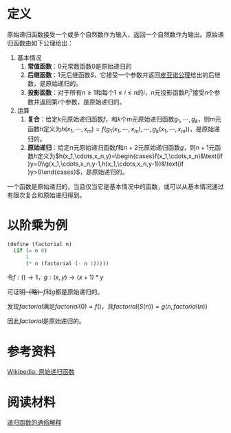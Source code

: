 # 定义
原始递归函数接受一个或多个自然数作为输入，返回一个自然数作为输出。原始递归函数由如下公理给出：

1. 基本情况
   1. **常值函数**：0元常数函数$0$是原始递归的
   2. **后继函数**：1元后继函数$S$，它接受一个参数并返回[皮亚诺公理](https://zh.wikipedia.org/zh-cn/%E7%9A%AE%E4%BA%9A%E8%AF%BA%E5%85%AC%E7%90%86)给出的后继数，是原始递归的。
   3. **投影函数**：对于所有$n\ge1$和每个$1\le i\le n$的$i$，$n$元投影函数$P_i^n$接受$n$个参数并返回第$i$个参数，是原始递归的。
2. 运算
   1. **复合**：给定$k$元原始递归函数$f$，和$k$个$m$元原始递归函数$g_1,\cdots,g_k$，则$m$元函数$h$定义为$h(x_1,\cdots,x_m)=f(g_1(x_1,\cdots,x_m),\cdots,g_k(x_1,\cdots,x_m))$，是原始递归的。
   2. **原始递归**：给定$n$元原始递归函数$f$和$n+2$元原始递归函数$g$，则$n+1$元函数$h$定义为$h(x_1,\cdots,x_n,y)=\begin{cases}f(x_1,\cdots,x_n)&\text{if }y=0\\g(x_1,\cdots,x_n,y-1,h(x_1,\cdots,x_n,y-1))&\text{if }y>0\end{cases}$，是原始递归的。

一个函数是原始递归的，当且仅当它是基本情况中的函数，或可以从基本情况通过有限次复合和原始递归得到。

# 以阶乘为例

```lisp
(define (factorial n)
  (if (= n 0)
      1
      (* n (factorial (- n 1)))))
```

令$f: ()\to 1$，$g: (x, y)\to (x + 1) * y$

可证明~~（略）~~$f$和$g$都是原始递归的。

发现$factorial$满足$factorial(0)=f()$，且$factorial(S(n))=g(n, factorial(n))$

因此$factorial$是原始递归的。

# 参考资料

[Wikipedia: 原始递归函数](https://zh.wikipedia.org/zh-cn/%E5%8E%9F%E5%A7%8B%E9%80%92%E5%BD%92%E5%87%BD%E6%95%B0)

# 阅读材料

[递归函数的通俗解释](https://blog.sciencenet.cn/blog-320682-974114.html)
